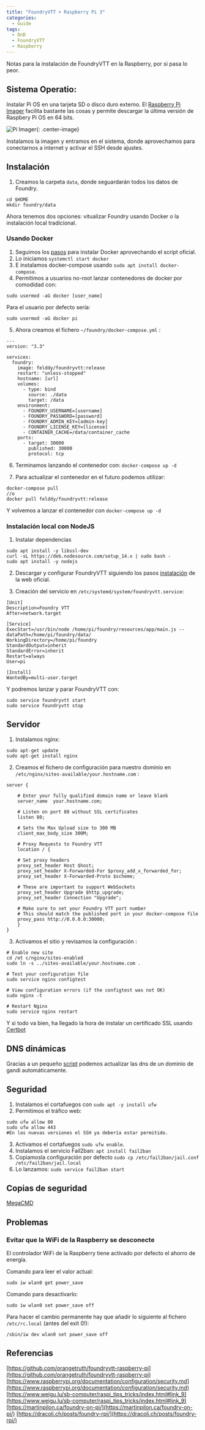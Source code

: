 ```yaml
---
title: "FoundryVTT + Raspberry Pi 3"
categories: 
  - Guide
tags:
  - DnD
  - FoundryVTT
  - Raspberry
---
```


Notas para la instalación de FoundryVTT en la Raspberry, por si pasa lo peor.

## Sistema Operatio:

Instalar Pi OS en una tarjeta SD o disco duro externo. El [Raspberry Pi Imager](https://www.raspberrypi.org/software/) facilita bastante las cosas y permite descargar la última versión de Raspbery Pi OS en 64 bits.

![Pi Imager](/assets/posts/pi-imager.png){: .center-image}

Instalamos la imagen y entramos en el sistema, donde aprovechamos para conectarnos a internet y activar el SSH desde ajustes.


## Instalación

1. Creamos la carpeta `data`, donde seguardarán todos los datos de Foundry.
```
cd $HOME
mkdir foundry/data
```
Ahora tenemos dos opciones: vitualizar Foundry usando Docker o la instalación local tradicional.

### Usando Docker

1. Seguimos los [pasos](https://docs.docker.com/engine/install/debian/#install-using-the-convenience-script) para instalar Docker aprovechando el script oficial.
2. Lo iniciamos `systemctl start docker`
3. E instalamos docker-compose usando `sudo apt install docker-compose`. 
4. Permitimos a usuarios no-root lanzar contenedores de docker por comodidad con:
```
sudo usermod -aG docker [user_name]
```
Para el usuario por defecto sería:
```
sudo usermod -aG docker pi
```

5. Ahora creamos el fichero `~/foundry/docker-compose.yml` :

```
---
version: "3.3"

services:
  foundry:
    image: felddy/foundryvtt:release
    restart: "unless-stopped"
    hostname: [url]
    volumes:
      - type: bind
        source: ./data
        target: /data
    environment:
      - FOUNDRY_USERNAME=[username]
      - FOUNDRY_PASSWORD=[password]
      - FOUNDRY_ADMIN_KEY=[admin-key]
      - FOUNDRY_LICENSE_KEY=[license]
      - CONTAINER_CACHE=/data/container_cache
    ports:
      - target: 30000
        published: 30000
        protocol: tcp
```

6. Terminamos lanzando el contenedor con: `docker-compose up -d`

7. Para actualizar el contenedor en el futuro podemos utilizar:
```
docker-compose pull
//o
docker pull felddy/foundryvtt:release
```
Y volvemos a lanzar el contenedor con `docker-compose up -d`

### Instalación local con NodeJS

1. Instalar dependencias
```
sudo apt install -y libssl-dev
curl -sL https://deb.nodesource.com/setup_14.x | sudo bash -
sudo apt install -y nodejs
```
2. Descargar y configurar FoundryVTT siguiendo los pasos [instalación](https://foundryvtt.com/article/installation/) de la web oficial.

3. Creación del servicio en `/etc/systemd/system/foundryvtt.service`:

```
[Unit]
Description=Foundry VTT
After=network.target

[Service]
ExecStart=/usr/bin/node /home/pi/foundry/resources/app/main.js --dataPath=/home/pi/foundry/data/
WorkingDirectory=/home/pi/foundry
StandardOutput=inherit
StandardError=inherit
Restart=always
User=pi

[Install]
WantedBy=multi-user.target
```
Y podremos lanzar y parar FoundryVTT con:
```
sudo service foundryvtt start
sudo service foundryvtt stop
```

## Servidor

1. Instalamos nginx:
```
sudo apt-get update
sudo apt-get install nginx
```

2. Creamos el fichero de configuración para nuestro dominio en `/etc/nginx/sites-available/your.hostname.com` :
```
server {

    # Enter your fully qualified domain name or leave blank
    server_name  your.hostname.com;

    # Listen on port 80 without SSL certificates
    listen 80;

    # Sets the Max Upload size to 300 MB
    client_max_body_size 300M;

    # Proxy Requests to Foundry VTT
    location / {

	# Set proxy headers
	proxy_set_header Host $host;
	proxy_set_header X-Forwarded-For $proxy_add_x_forwarded_for;
	proxy_set_header X-Forwarded-Proto $scheme;

	# These are important to support WebSockets
	proxy_set_header Upgrade $http_upgrade;
	proxy_set_header Connection "Upgrade";

	# Make sure to set your Foundry VTT port number
	# This should match the published port in your docker-compose file
	proxy_pass http://0.0.0.0:30000;
    }
}
```

3. Activamos el sitio y revisamos la configuración :

```
# Enable new site
cd /et c/nginx/sites-enabled
sudo ln -s ../sites-available/your.hostname.com .

# Test your configuration file
sudo service nginx configtest

# View configuration errors (if the configtest was not OK)
sudo nginx -t

# Restart Nginx
sudo service nginx restart
```

Y si todo va bien, ha llegado la hora de instalar un certificado SSL usando [Certbot](https://certbot.eff.org/instructions?ws=nginx&os=debianbuster)

## DNS dinámicas
Gracias a un pequeño [script](https://github.com/rmarchant/gandi-ddns) podemos actualizar las dns de un dominio de gandi automáticamente.

## Seguridad
1. Instalamos el cortafuegos con `sudo apt -y install ufw`
2. Permitimos el tráfico web:
```
sudo ufw allow 80
sudo ufw allow 443
#En las nuevas versiones el SSH ya debería estar permitido.
```
3. Activamos el cortafuegos `sudo ufw enable`.
4. Instalamos el servicio Fail2ban: `apt install fail2ban`
5. Copiamosla configuración por defecto `sudo cp /etc/fail2ban/jail.conf /etc/fail2ban/jail.local`
6. Lo lanzamos: `sudo service fail2ban start`

## Copias de seguridad
[MegaCMD](https://mega.nz/cmd)

## Problemas
### Evitar que la WiFi de la Raspberry se desconecte
El controlador WiFi de la Raspberry tiene activado por defecto el ahorro de energía.

Comando para leer el valor actual:
```
sudo iw wlan0 get power_save
```
Comando para desactivarlo:
```
sudo iw wlan0 set power_save off
```

Para hacer el cambio permanente hay que añadir lo siguiente al fichero `/etc/rc.local` (antes del exit 0!):

```
/sbin/iw dev wlan0 set power_save off
```

## Referencias

[https://github.com/orangetruth/foundryvtt-raspberry-pi](https://github.com/orangetruth/foundryvtt-raspberry-pi)
[https://www.raspberrypi.org/documentation/configuration/security.md](https://www.raspberrypi.org/documentation/configuration/security.md)
[https://www.weigu.lu/sb-computer/raspi_tips_tricks/index.html#link_9](https://www.weigu.lu/sb-computer/raspi_tips_tricks/index.html#link_9)
[https://martinpilon.ca/foundry-on-pi/](https://martinpilon.ca/foundry-on-pi/)
[https://dracoli.ch/posts/foundry-rpi/](https://dracoli.ch/posts/foundry-rpi/)
